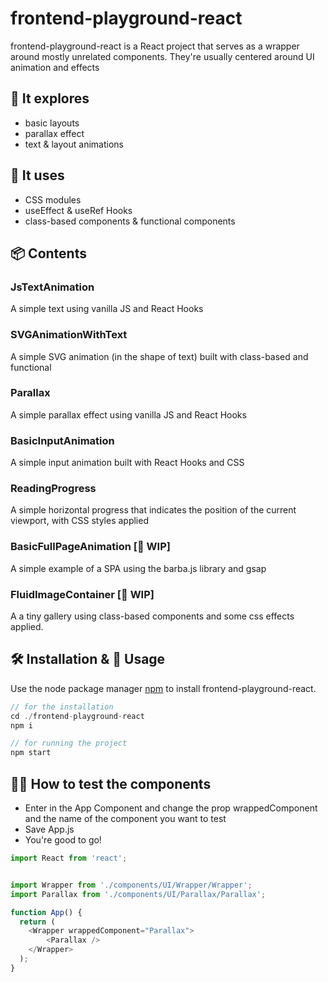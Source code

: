 # frontend-playground-react

frontend-playground-react is a React project that serves as a wrapper around mostly unrelated components. They're usually centered around UI animation and effects



## 🔎 It explores
- basic layouts
- parallax effect
- text & layout animations



## 🧾 It uses
- CSS modules
- useEffect & useRef Hooks
- class-based components & functional components



## 📦 Contents

### JsTextAnimation
A simple text using vanilla JS and React Hooks

### SVGAnimationWithText
A simple SVG animation (in the shape of text) built with class-based and functional

### Parallax
A simple parallax effect using vanilla JS and React Hooks

### BasicInputAnimation
A simple input animation built with React Hooks and CSS

### ReadingProgress
A simple horizontal progress that indicates the position of the current viewport, with CSS styles applied

### BasicFullPageAnimation [🚧 WIP]
A simple example of a SPA using the barba.js library and gsap

### FluidImageContainer [🚧 WIP]
A a tiny gallery using class-based components and some css effects applied.


## 🛠 Installation & 🚀 Usage

Use the node package manager [npm](https://npmjs.com/) to install frontend-playground-react.

```javascript
// for the installation
cd ./frontend-playground-react
npm i

// for running the project
npm start
```



## 🙋‍♂️ How to test the components
- Enter in the App Component and change the prop wrappedComponent and the name of the component you want to test
- Save App.js
- You're good to go!

```javascript
import React from 'react';


import Wrapper from './components/UI/Wrapper/Wrapper';
import Parallax from './components/UI/Parallax/Parallax';

function App() {
  return (
    <Wrapper wrappedComponent="Parallax">
        <Parallax />
    </Wrapper>
  );
}
```
